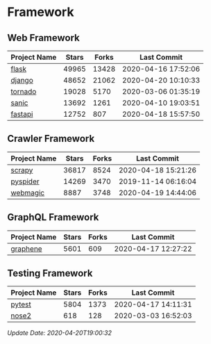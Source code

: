 # Framework

## Web Framework

| Project Name | Stars | Forks | Last Commit |
| ------------ | ----- | ----- | ----------- |
| [flask](https://github.com/pallets/flask) | 49965 | 13428 | 2020-04-16 17:52:06 |
| [django](https://github.com/django/django) | 48652 | 21062 | 2020-04-20 10:10:33 |
| [tornado](https://github.com/tornadoweb/tornado) | 19028 | 5170 | 2020-03-06 01:35:19 |
| [sanic](https://github.com/huge-success/sanic) | 13692 | 1261 | 2020-04-10 19:03:51 |
| [fastapi](https://github.com/tiangolo/fastapi) | 12752 | 807 | 2020-04-18 15:57:50 |

## Crawler Framework

| Project Name | Stars | Forks | Last Commit |
| ------------ | ----- | ----- | ----------- |
| [scrapy](https://github.com/scrapy/scrapy) | 36817 | 8524 | 2020-04-18 15:21:26 |
| [pyspider](https://github.com/binux/pyspider) | 14269 | 3470 | 2019-11-14 06:16:04 |
| [webmagic](https://github.com/code4craft/webmagic) | 8887 | 3748 | 2020-04-19 14:44:06 |

## GraphQL Framework

| Project Name | Stars | Forks | Last Commit |
| ------------ | ----- | ----- | ----------- |
| [graphene](https://github.com/graphql-python/graphene) | 5601 | 609 | 2020-04-17 12:27:22 |

## Testing Framework

| Project Name | Stars | Forks | Last Commit |
| ------------ | ----- | ----- | ----------- |
| [pytest](https://github.com/pytest-dev/pytest) | 5804 | 1373 | 2020-04-17 14:11:31 |
| [nose2](https://github.com/nose-devs/nose2) | 618 | 128 | 2020-03-03 16:52:03 |

*Update Date: 2020-04-20T19:00:32*